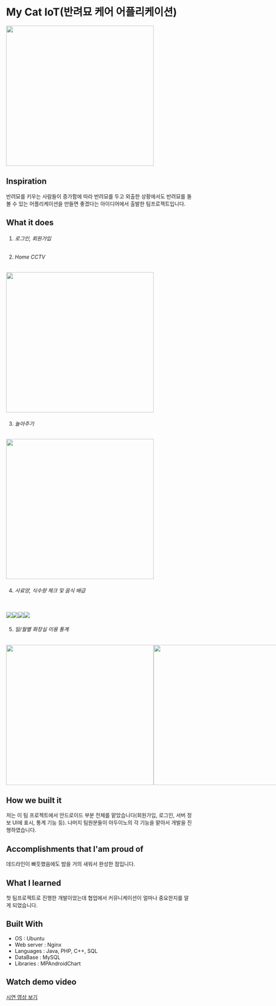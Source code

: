 # My Cat IoT(반려묘 케어 어플리케이션)

<img width="400" height="380" src="https://user-images.githubusercontent.com/47317129/103030318-e7bcee00-459e-11eb-9d3e-9dee8d4a3315.png" style="display: block" >

## Inspiration

반려묘를 키우는 사람들이 증가함에 따라 반려묘를 두고 외출한 상황에서도 반려묘를 돌볼 수 있는 어플리케이션을 만들면 좋겠다는 아이디어에서 출발한 팀프로젝트입니다.

## What it does

1. ###### 로그인, 회원가입


2. ###### Home CCTV

<img width="400" height="380" src="https://user-images.githubusercontent.com/47317129/103031035-66fef180-45a0-11eb-83d6-b1a6372710a7.PNG" style="display: block" >

3. ###### 놀아주기

<img width="400" height="380" src="https://user-images.githubusercontent.com/47317129/103031035-66fef180-45a0-11eb-83d6-b1a6372710a7.PNG" style="display: block" >

4. ###### 사료양, 식수량 체크 및 음식 배급

<br>
<div style="display: flex">
<img  src="https://user-images.githubusercontent.com/47317129/103030318-e7bcee00-459e-11eb-9d3e-9dee8d4a3315.png"  >
<img  src="https://user-images.githubusercontent.com/47317129/103031234-c9f08880-45a0-11eb-9d62-2d425b47f024.PNG"  >
<img  src="https://user-images.githubusercontent.com/47317129/103030906-17202a80-45a0-11eb-9c5c-3f1d4851d06b.PNG">
<img  src="https://user-images.githubusercontent.com/47317129/103031070-7b42ee80-45a0-11eb-9d72-158ae5e6d6b9.PNG"  >
</div>

5. ###### 일/월별 화장실 이용 통계

<div style="display: flex">
<img width="400" height="380" src="https://user-images.githubusercontent.com/47317129/103031125-9281dc00-45a0-11eb-9419-450ba30e7243.png"  >
<img width="400" height="380" src="https://user-images.githubusercontent.com/47317129/103031127-931a7280-45a0-11eb-899e-6bb0a0072cf0.PNG"  >
</div>


## How we built it

저는 이 팀 프로젝트에서 안드로이드 부분 전체를 맡았습니다(회원가입, 로그인, 서버 정보 UI에 표시, 통계 기능 등).
나머지 팀원분들이 아두이노의 각 기능을 맡아서 개발을 진행하였습니다.

## Accomplishments that I'am proud of

데드라인이 빠듯했음에도 밤을 거의 새워서 완성한 점입니다.

## What I learned

첫 팀프로젝트로 진행한 개발이었는데 협업에서 커뮤니케이션이 얼마나 중요한지를 알게 되었습니다.

## Built With

- OS : Ubuntu
- Web server : Nginx
- Languages : Java, PHP, C++, SQL
- DataBase : MySQL
- Libraries : MPAndroidChart

## Watch demo video

<a href="https://www.youtube.com/watch?v=idzXUUoaMn0" target="_blank">시연 영상 보기</a>
